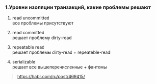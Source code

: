 
### 1.Уровни изоляции транзакций, какие проблемы решают  

1. read uncommitted  
   все проблемы присутствуют

2. read committed  
   решает проблему dirty-read

3. repeatable read  
   решает проблемы dirty-read + repeateble-read

4. serializable  
   решает все вышеперечисленные + фантомы

> https://habr.com/ru/post/469415/